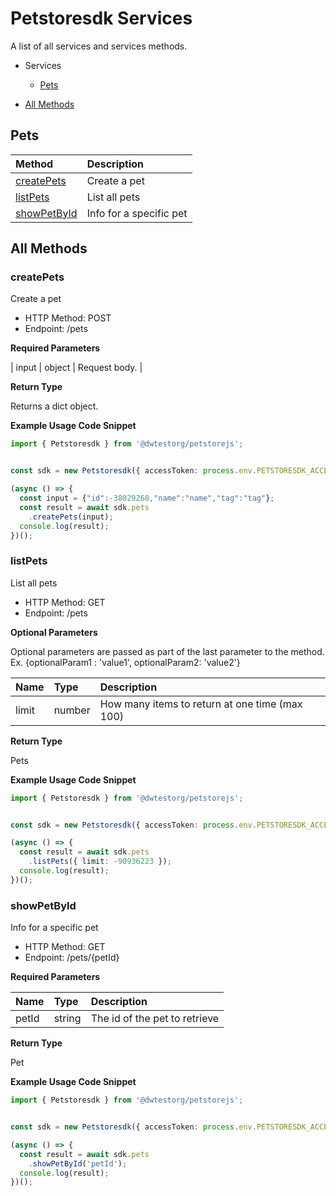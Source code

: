 # Petstoresdk Services
A list of all services and services methods.
- Services

    - [Pets](#pets)
- [All Methods](#all-methods)


## Pets

| Method    | Description|
| :-------- | :----------|
| [createPets](#createpets) | Create a pet |
| [listPets](#listpets) | List all pets |
| [showPetById](#showpetbyid) | Info for a specific pet |




## All Methods


### **createPets**
Create a pet
- HTTP Method: POST
- Endpoint: /pets

**Required Parameters**

| input | object | Request body. |



**Return Type**

Returns a dict object.

**Example Usage Code Snippet**
```Typescript
import { Petstoresdk } from '@dwtestorg/petstorejs';


const sdk = new Petstoresdk({ accessToken: process.env.PETSTORESDK_ACCESS_TOKEN });

(async () => {
  const input = {"id":-38029268,"name":"name","tag":"tag"};
  const result = await sdk.pets
    .createPets(input);
  console.log(result);
})();

```

### **listPets**
List all pets
- HTTP Method: GET
- Endpoint: /pets


**Optional Parameters**

Optional parameters are passed as part of the last parameter to the method. Ex. {optionalParam1 : 'value1', optionalParam2: 'value2'}

| Name    | Type| Description |
| :-------- | :----------| :----------|
| limit | number | How many items to return at one time (max 100) |


**Return Type**

Pets

**Example Usage Code Snippet**
```Typescript
import { Petstoresdk } from '@dwtestorg/petstorejs';


const sdk = new Petstoresdk({ accessToken: process.env.PETSTORESDK_ACCESS_TOKEN });

(async () => {
  const result = await sdk.pets
    .listPets({ limit: -90936223 });
  console.log(result);
})();

```

### **showPetById**
Info for a specific pet
- HTTP Method: GET
- Endpoint: /pets/{petId}

**Required Parameters**

| Name    | Type| Description |
| :-------- | :----------| :----------|
| petId | string | The id of the pet to retrieve |



**Return Type**

Pet

**Example Usage Code Snippet**
```Typescript
import { Petstoresdk } from '@dwtestorg/petstorejs';


const sdk = new Petstoresdk({ accessToken: process.env.PETSTORESDK_ACCESS_TOKEN });

(async () => {
  const result = await sdk.pets
    .showPetById('petId');
  console.log(result);
})();

```



<!-- This file was generated by liblab | https://liblab.com/ | https://liblab.com -->


